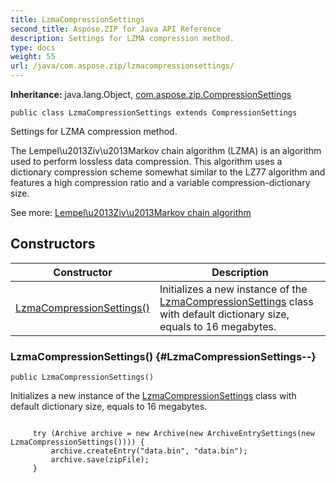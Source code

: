 ```yaml
---
title: LzmaCompressionSettings
second_title: Aspose.ZIP for Java API Reference
description: Settings for LZMA compression method.
type: docs
weight: 55
url: /java/com.aspose.zip/lzmacompressionsettings/
---
```


**Inheritance:**
java.lang.Object, [com.aspose.zip.CompressionSettings](../../com.aspose.zip/compressionsettings)
```
public class LzmaCompressionSettings extends CompressionSettings
```

Settings for LZMA compression method.

The Lempel\\u2013Ziv\\u2013Markov chain algorithm (LZMA) is an algorithm used to perform lossless data compression. This algorithm uses a dictionary compression scheme somewhat similar to the LZ77 algorithm and features a high compression ratio and a variable compression-dictionary size.

See more: [Lempel\\u2013Ziv\\u2013Markov chain algorithm][Lempel_u2013Ziv_u2013Markov chain algorithm]


[Lempel_u2013Ziv_u2013Markov chain algorithm]: https://en.wikipedia.org/wiki/Lempel\u2013Ziv\u2013Markov_chain_algorithm
## Constructors

| Constructor | Description |
| --- | --- |
| [LzmaCompressionSettings()](#LzmaCompressionSettings--) | Initializes a new instance of the [LzmaCompressionSettings](../../com.aspose.zip/lzmacompressionsettings) class with default dictionary size, equals to 16 megabytes. |
### LzmaCompressionSettings() {#LzmaCompressionSettings--}
```
public LzmaCompressionSettings()
```


Initializes a new instance of the [LzmaCompressionSettings](../../com.aspose.zip/lzmacompressionsettings) class with default dictionary size, equals to 16 megabytes.

```

     try (Archive archive = new Archive(new ArchiveEntrySettings(new LzmaCompressionSettings()))) {
         archive.createEntry("data.bin", "data.bin");
         archive.save(zipFile);
     }
 
```



